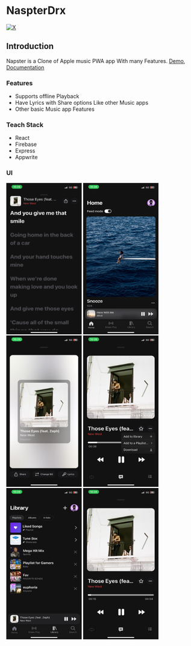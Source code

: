 # NaspterDrx

[![X](https://img.shields.io/badge/X-%23000000.svg?style=for-the-badge&logo=X&logoColor=white)](https://twitter.com/tanmay11117)

## Introduction

Napster is a Clone of Apple music PWA app With many Features. [Demo](https://napster-drx.vercel.app), [Documentation](https://napster-drx.vercel.app/docs)


### Features

- Supports offline Playback
- Have Lyrics with Share options Like other Music apps
- Other basic Music app Features

### Teach Stack

- React
- Firebase
- Express
- Appwrite

### UI

<img src="/public/ui/lyrics.PNG" alt="Lyrics" width="200" height="400"> <img src="/public/ui/home.PNG" alt="Home" width="200" height="400"> <img src="/public/ui/share.webp" alt="Share" width="200" height="400"> <img src="/public/ui/options.PNG" alt="Options" width="200" height="400"> <img src="/public/ui/lib.PNG" alt="Library" width="200" height="400"> <img src="/public/ui/player.PNG" alt="Player" width="200" height="400">


